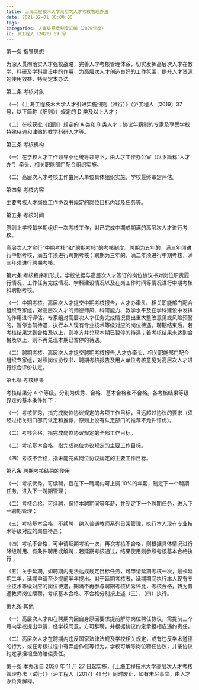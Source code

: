 ```yaml
---
title: 上海工程技术大学高层次人才考核管理办法
date: 2021-02-01 00:00:00
tags: 
categories: 人事处规章制度汇编（2020年度）
id: 沪工程人〔2020〕59 号
---
```


第一条 指导思想

为深入贯彻落实人才强校战略，完善人才考核管理体系，切实发挥高层次人才在教学、科研及学科建设中的作用，为高层次人才创造良好的工作氛围，提升人才资源的使用效益，特制定本办法。

第二条 考核对象

（一）《上海工程技术大学人才引进实施细则（试行）》（沪工程人〔2019〕37 号，以下简称《细则》）规定的 D 类及以上人才；

（二）在校获批《细则》规定的 A 类和 B 类人才；协议年薪制的专家及享受学校特殊待遇和津贴的教学科研人才等。

第三条 考核机构

（一）在学校人才工作领导小组统筹领导下，由人才工作办公室（以下简称“人才办”）牵头、相关职能部门配合组织实施。

（二）高层次人才考核工作由用人单位具体组织实施，学校最终审定评估。

第四条 考核内容

主要考核人才岗位工作协议书规定的岗位目标内容及任务等。

第五条 考核时间

原则上学校每学期组织一次考核工作，对已完成中期或期满的高层次人才进行考核。

高层次人才实行“中期考核”和“聘期考核”的考核制度。聘期为五年的，满三年须进行中期考核，满五年须进行聘期考核；聘期为三年的，满二年须进行中期考核，满三年须进行聘期考核。

第六条 考核程序和形式。学校依据与高层次人才签订的岗位协议书对岗位职责履行情况、工作任务完成情况、学科建设情况以及在岗工作时间等情况进行中期考核和聘期考核。

（一）中期考核。高层次人才提交中期考核报告，人才办牵头、相关职能部门配合组织专家组，对高层次人才的师德师风、科研能力、教学水平及在学科建设中发挥的作用进行评估。专家组对高层次人才任务完成情况提出重大整改意见或风险预警的，暂停当前待遇，执行本人现有专业技术等级对应的岗位待遇。聘期结束后，若考核结果达到合格及以上，则补齐并兑现本期已暂停的待遇；若考核结果未达到合格及以上，则不再兑现本期已暂停的待遇。

（二）聘期考核。高层次人才提交聘期考核报告,人才办牵头、相关职能部门配合组织专家组，对照岗位协议书、聘期考核报告及用人单位考核意见对高层次人才进行综合评价认定。

第七条 考核结果

考核结果分 4 个等级，分别为优秀、合格、基本合格和不合格。各考核结果等级界定的基本条件如下：

（一）考核优秀，指完成岗位协议规定的各项工作目标，且远超过协议的要求（须经过相关归口部门认定和推荐，原则上没有认定部门的推荐不允许评优）。

（二）考核合格，指完成岗位协议规定的全部工作目标。

（三）考核基本合格，指完成岗位协议规定的主要工作目标。

（四）考核不合格，指未能完成岗位协议规定的主要工作目标。

第八条 聘期考核结果的使用

（一）考核优秀，可续聘，且在下一聘期内可上调 10%的年薪，制定下一个聘期任务，进入下一聘期管理；

（二）考核合格，可续聘，保持本聘期同等年薪，并制定下一个聘期任务，进入下一聘期管理；

（三）考核基本合格，不续聘，纳入普通教师系列日常管理，执行本人现有专业技术等级对应的岗位待遇；

（四）考核不合格，可申请延期考核一次，再次考核不合格，则根据具体情况进行降级聘用、有条件聘用或解聘；若延期考核通过，结果使用则参照考核基本合格执行；

（五）关于延期。如聘期内无法达成规定目标任务，可申请延期考核一次，最长延期二年，延期申请至少提前半年提出。对于延期考核者，延期期间执行本人现有专业技术等级对应的岗位待遇，期满不再参与聘期考核优秀评比，考核合格，转为普通教师岗位续聘，考核基本合格、不合格分别按上述（三）、（四）执行。

第九条 其他

（一）高层次人才如在聘期内因自身原因要求提前解除岗位聘任协议，需提前三个月向学校提出申请，经学校同意，方可辞聘，并根据协议约定承担相应违约责任。

（二）高层次人才在聘期内违反国家法律法规及学校相关规定，或有违反学术道德的行为，或在考核过程中有弄虚作假等行为，学校可解除岗位聘任协议，并按协议约定承担相应的赔偿责任。

第十条 本办法自 2020 年 11 月 27 日起实施，《上海工程技术大学高层次人才考核管理办法（试行）》（沪工程人〔2017〕41 号）同时废止，如有未尽事宜，由人才办负责解释。
